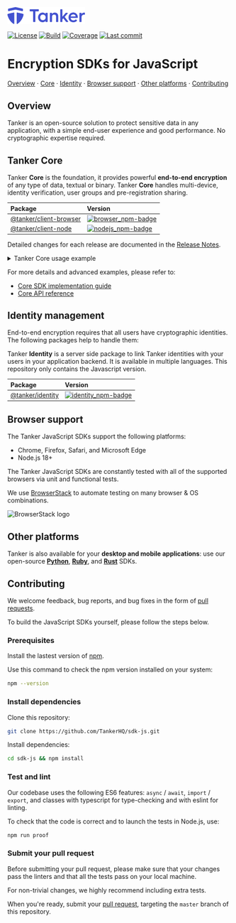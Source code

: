 [actions-badge]: https://github.com/TankerHQ/sdk-js/actions/workflows/tests.yml/badge.svg
[actions-link]: https://github.com/TankerHQ/sdk-js/actions/workflows/tests.yml

[browser_npm-badge]: https://img.shields.io/npm/v/@tanker/client-browser.svg
[browser_npm-link]: https://npmjs.com/package/@tanker/client-browser

[codecov-badge]: https://img.shields.io/codecov/c/github/TankerHQ/sdk-js.svg?label=Coverage
[codecov-link]: https://codecov.io/gh/TankerHQ/sdk-js

[identity_npm-badge]: https://img.shields.io/npm/v/@tanker/identity.svg
[identity_npm-link]: https://npmjs.com/package/@tanker/identity

[last-commit-badge]: https://img.shields.io/github/last-commit/TankerHQ/sdk-js.svg?label=Last%20commit&logo=github
[last-commit-link]: https://github.com/TankerHQ/sdk-js/commits/master

[license-badge]: https://img.shields.io/badge/License-Apache%202.0-blue.svg
[license-link]: https://opensource.org/licenses/Apache-2.0

[nodejs_npm-badge]: https://img.shields.io/npm/v/@tanker/client-node.svg
[nodejs_npm-link]: https://npmjs.com/package/@tanker/client-node

<a href="#readme"><img src="https://raw.githubusercontent.com/TankerHQ/spec/master/img/tanker-logotype-blue-nomargin-350.png" alt="Tanker logo" width="175" /></a>

[![License][license-badge]][license-link]
[![Build][actions-badge]][actions-link]
[![Coverage][codecov-badge]][codecov-link]
[![Last commit][last-commit-badge]][last-commit-link]

# Encryption SDKs for JavaScript

[Overview](#overview) · [Core](#tanker-core) · [Identity](#identity-management) · [Browser support](#browser-support) · [Other platforms](#other-platforms) · [Contributing](#contributing)

## Overview

Tanker is an open-source solution to protect sensitive data in any application, with a simple end-user experience and good performance. No cryptographic expertise required.

## Tanker Core

Tanker **Core** is the foundation, it provides powerful **end-to-end encryption** of any type of data, textual or binary. Tanker **Core** handles multi-device, identity verification, user groups and pre-registration sharing.

| Package                                    | Version                                  |
|:-------------------------------------------|:-----------------------------------------|
| [@tanker/client-browser][browser_npm-link] | [![browser_npm-badge]][browser_npm-link] |
| [@tanker/client-node][nodejs_npm-link]     | [![nodejs_npm-badge]][nodejs_npm-link]   |

Detailed changes for each release are documented in the [Release Notes](https://github.com/TankerHQ/sdk-js/releases).

<details><summary>Tanker Core usage example</summary>

The Core SDK takes care of all the difficult cryptography in the background, leaving you with simple high-level APIs:

```javascript
import { Tanker } from '@tanker/client-browser';

// Initialize the isolated Tanker environment within your application
const tanker = new Tanker({ appId: '...' });

// Start a session with the user's cryptographic identity
await tanker.start(aliceIdentity);

// Encrypt data and share it with separate recipients or groups
const encryptedMessage = await tanker.encrypt(
  "It's a secret to everybody",
  { shareWithUsers: [bobIdentity] }
);

// Decrypt data (or throw if not a legitimate recipient)
const message = await tanker.decrypt(encryptedMessage);
```

The Core SDK automatically handles complex key exchanges, cryptographic operations, and identity verification for you.
</details>

For more details and advanced examples, please refer to:

* [Core SDK implementation guide](https://docs.tanker.io/latest/guides/)
* [Core API reference](https://docs.tanker.io/latest/api/core/js/)

## Identity management

End-to-end encryption requires that all users have cryptographic identities. The following packages help to handle them:

Tanker **Identity** is a server side package to link Tanker identities with your users in your application backend.
It is available in multiple languages. This repository only contains the Javascript version.

| Package                               | Version                                    |
|:--------------------------------------|:-------------------------------------------|
| [@tanker/identity][identity_npm-link] | [![identity_npm-badge]][identity_npm-link] |

## Browser support

The Tanker JavaScript SDKs support the following platforms:

* Chrome, Firefox, Safari, and Microsoft Edge
* Node.js 18+

The Tanker JavaScript SDKs are constantly tested with all of the supported browsers via unit and functional tests.

We use [BrowserStack](https://www.browserstack.com/) to automate testing on many browser & OS combinations.

<img src="./src/public/browserstack.png" alt="BrowserStack logo">

## Other platforms

Tanker is also available for your **desktop and mobile applications**: use our open-source **[Python](https://github.com/TankerHQ/sdk-python)**, **[Ruby](https://github.com/TankerHQ/sdk-ruby)**, and **[Rust](https://github.com/TankerHQ/sdk-rust)** SDKs.

## Contributing

We welcome feedback, bug reports, and bug fixes in the form of [pull requests](https://github.com/TankerHQ/sdk-js/pulls).

To build the JavaScript SDKs yourself, please follow the steps below.

### Prerequisites

Install the lastest version of [npm](https://docs.npmjs.com/downloading-and-installing-node-js-and-npm).

Use this command to check the npm version installed on your system:
```bash
npm --version
```

### Install dependencies

Clone this repository:
```bash
git clone https://github.com/TankerHQ/sdk-js.git
```

Install dependencies:
```bash
cd sdk-js && npm install
```

### Test and lint

Our codebase uses the following ES6 features: `async` / `await`, `import` / `export`, and classes with typescript for type-checking and with eslint for linting.

To check that the code is correct and to launch the tests in Node.js, use:

```bash
npm run proof
```

### Submit your pull request

Before submitting your pull request, please make sure that your changes pass the linters and that all the tests pass on your local machine.

For non-trivial changes, we highly recommend including extra tests.

When you're ready, submit your [pull request](https://github.com/TankerHQ/sdk-js/pulls), targeting the `master` branch of this repository.
